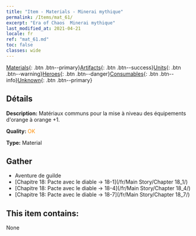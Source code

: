 ```yaml
---
title: "Item - Materials - Minerai mythique"
permalink: /Items/mat_61/
excerpt: "Era of Chaos  Minerai mythique"
last_modified_at: 2021-04-21
locale: fr
ref: "mat_61.md"
toc: false
classes: wide
---
```

 [Materials](/fr/Items/){: .btn .btn--primary}[Artifacts](/fr/Items/Artifacts/){: .btn .btn--success}[Units](/fr/Items/Units/){: .btn .btn--warning}[Heroes](/fr/Items/Heroes/){: .btn .btn--danger}[Consumables](/fr/Items/Consumables/){: .btn .btn--info}[Unknown](/fr/Items/Unknown/){: .btn .btn--primary}

## Détails
 **Description:** Matériaux communs pour la mise à niveau des équipements d'orange à orange +1.

 **Quality:** <span style="color: #FF8C00">OK</span>

 **Type:** Material

## Gather

*    Aventure de guilde 
*    [Chapitre 18: Pacte avec le diable -> 18-1](/fr/Main Story/Chapter 18_1/) 
*    [Chapitre 18: Pacte avec le diable -> 18-4](/fr/Main Story/Chapter 18_4/) 
*    [Chapitre 18: Pacte avec le diable -> 18-7](/fr/Main Story/Chapter 18_7/) 

## This item contains:

  None

